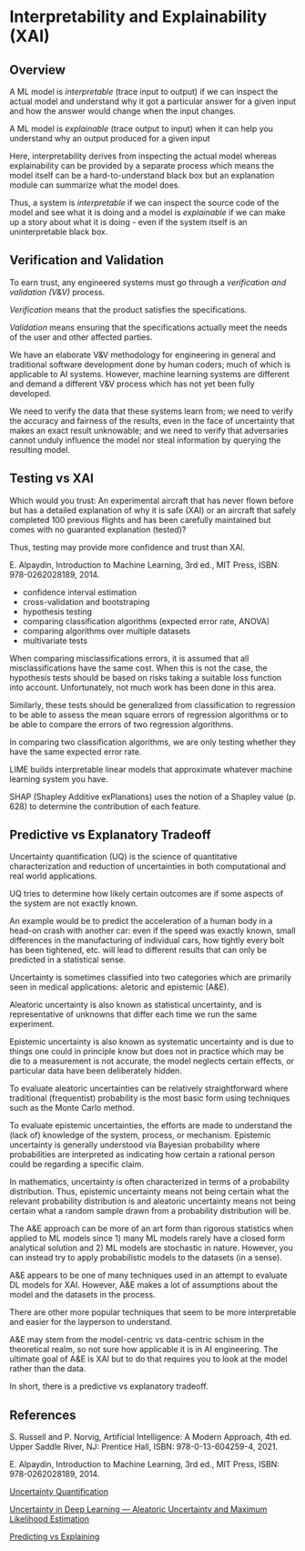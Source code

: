 # Interpretability and Explainability (XAI)


## Overview

A ML model is _interpretable_ (trace input to output) if we can inspect the actual model and understand why it got a particular answer for a given input and how the answer would change when the input changes.

A ML model is _explainable_ (trace output to input) when it can help you understand why an output produced for a given input

Here, interpretability derives from inspecting the actual model whereas explainability can be provided by a separate process which means the model itself can be a hard-to-understand black box but an explanation module can summarize what the model does. 

Thus, a system is _interpretable_ if we can inspect the source code of the model and see what it is doing and a model is _explainable_ if we can make up a story about what it is doing - even if the system itself is an uninterpretable black box.



## Verification and Validation

To earn trust, any engineered systems must go through a _verification and validation (V&V)_ process. 

_Verification_ means that the product satisfies the specifications. 

_Validation_ means ensuring that the specifications actually meet the needs of the user and other affected parties. 

We have an elaborate V&V methodology for engineering in general and traditional software development done by human coders; much of which is applicable to AI systems. However, machine learning systems are different and demand a different V&V process which has not yet been fully developed. 

We need to verify the data that these systems learn from; we need to verify the accuracy and fairness of the results, even in the face of uncertainty that makes an exact result unknowable; and we need to verify that adversaries cannot unduly influence the model nor steal information by querying the resulting model.



## Testing vs XAI

Which would you trust: An experimental aircraft that has never flown before but has a detailed explanation of why it is safe (XAI) or an aircraft that safely completed 100 previous flights and has been carefully maintained but comes with no guaranted explanation (tested)?

Thus, testing may provide more confidence and trust than XAI. 


E. Alpaydin, Introduction to Machine Learning, 3rd ed., MIT Press, ISBN: 978-0262028189, 2014.

- confidence interval estimation
- cross-validation and bootstraping
- hypothesis testing
- comparing classification algorithms (expected error rate, ANOVA)
- comparing algorithms over multiple datasets
- multivariate tests


When comparing misclassifications errors, it is assumed that all misclassifications have the same cost. When this is not the case, the hypothesis tests should be based on risks taking a suitable loss function into account. Unfortunately, not much work has been done in this area. 

Similarly, these tests should be generalized from classification to regression to be able to assess the mean square errors of regression algorithms or to be able to compare the errors of two regression algorithms. 


In comparing two classification algorithms,  we are only testing whether they have the same expected error rate. 
 
LIME builds interpretable linear models that approximate whatever machine learning system you have.
 
SHAP (Shapley Additive exPlanations) uses the notion of a Shapley value (p. 628) to determine the contribution of each feature.


## Predictive vs Explanatory Tradeoff

Uncertainty quantification (UQ) is the science of quantitative characterization and reduction of uncertainties in both computational and real world applications. 

UQ tries to determine how likely certain outcomes are if some aspects of the system are not exactly known. 

An example would be to predict the acceleration of a human body in a head-on crash with another car: even if the speed was exactly known, small differences in the manufacturing of individual cars, how tightly every bolt has been tightened, etc. will lead to different results that can only be predicted in a statistical sense.


Uncertainty is sometimes classified into two categories which are primarily seen in medical applications: aletoric and epistemic (A&E). 

Aleatoric uncertainty is also known as statistical uncertainty, and is representative of unknowns that differ each time we run the same experiment. 

Epistemic uncertainty is also known as systematic uncertainty and is due to things one could in principle know but does not in practice which may be die to a measurement is not accurate, the model neglects certain effects, or particular data have been deliberately hidden.

To evaluate aleatoric uncertainties can be relatively straightforward where traditional (frequentist) probability is the most basic form using techniques such as the Monte Carlo method. 

To evaluate epistemic uncertainties, the efforts are made to understand the (lack of) knowledge of the system, process, or mechanism. Epistemic uncertainty is generally understood  via Bayesian probability where probabilities are interpreted as indicating how certain a rational person could be regarding a specific claim.

In mathematics, uncertainty is often characterized in terms of a probability distribution. Thus, epistemic uncertainty means not being certain what the relevant probability distribution is and aleatoric uncertainty means not being certain what a random sample drawn from a probability distribution will be.



The A&E approach can be more of an art form than rigorous statistics when applied to ML models since 1) many ML models rarely have a closed form analytical solution and 2) ML models are stochastic in nature. However, you can instead try to apply probabilistic models to the datasets (in a sense). 

A&E appears to be one of many techniques used in an attempt to evaluate DL models for XAI. However, A&E makes a lot of assumptions about the model and the datasets in the process. 

There are other more popular techniques that seem to be more interpretable and easier for the layperson to understand.

A&E may stem from the model-centric vs data-centric schism in the theoretical realm, so not sure how applicable it is in AI engineering. The ultimate goal of A&E is XAI but to do that requires you to look at the model rather than the data. 

In short, there is a predictive vs explanatory tradeoff.



## References

S. Russell and P. Norvig, Artificial Intelligence: A Modern Approach, 4th ed. Upper Saddle River, NJ: Prentice Hall, ISBN: 978-0-13-604259-4, 2021.

E. Alpaydin, Introduction to Machine Learning, 3rd ed., MIT Press, ISBN: 978-0262028189, 2014.


[Uncertainty Quantification](https://en.wikipedia.org/wiki/Uncertainty_quantification?wprov=sfti1)

[Uncertainty in Deep Learning — Aleatoric Uncertainty and Maximum Likelihood Estimation](https://towardsdatascience.com/uncertainty-in-deep-learning-aleatoric-uncertainty-and-maximum-likelihood-estimation-c7449ee13712)

[Predicting vs Explaining](https://towardsdatascience.com/predicting#-vs-explaining-69b516f90796)
